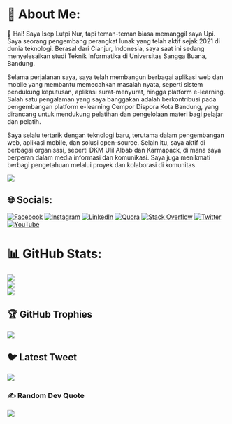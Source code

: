 # 💫 About Me:
💼 Hai! Saya Isep Lutpi Nur, tapi teman-teman biasa memanggil saya Upi. Saya seorang pengembang perangkat lunak yang telah aktif sejak 2021 di dunia teknologi. Berasal dari Cianjur, Indonesia, saya saat ini sedang menyelesaikan studi Teknik Informatika di Universitas Sangga Buana, Bandung.

Selama perjalanan saya, saya telah membangun berbagai aplikasi web dan mobile yang membantu memecahkan masalah nyata, seperti sistem pendukung keputusan, aplikasi surat-menyurat, hingga platform e-learning. Salah satu pengalaman yang saya banggakan adalah berkontribusi pada pengembangan platform e-learning Cempor Dispora Kota Bandung, yang dirancang untuk mendukung pelatihan dan pengelolaan materi bagi pelajar dan pelatih.

Saya selalu tertarik dengan teknologi baru, terutama dalam pengembangan web, aplikasi mobile, dan solusi open-source. Selain itu, saya aktif di berbagai organisasi, seperti DKM Ulil Albab dan Karmapack, di mana saya berperan dalam media informasi dan komunikasi. Saya juga menikmati berbagi pengetahuan melalui proyek dan kolaborasi di komunitas.


[![](https://visitcount.itsvg.in/api?id=upi20&label=Profile%20Views&color=12&icon=5&pretty=false)](https://visitcount.itsvg.in)

## 🌐 Socials:
[![Facebook](https://img.shields.io/badge/Facebook-%231877F2.svg?logo=Facebook&logoColor=white)](https://facebook.com/iseplutpinur7) [![Instagram](https://img.shields.io/badge/Instagram-%23E4405F.svg?logo=Instagram&logoColor=white)](https://instagram.com/iseplutpinur) [![LinkedIn](https://img.shields.io/badge/LinkedIn-%230077B5.svg?logo=linkedin&logoColor=white)](https://linkedin.com/in/iseplutpinur) [![Quora](https://img.shields.io/badge/Quora-%23B92B27.svg?logo=Quora&logoColor=white)](https://quora.com/profile/Isep-Lutpi-Nur) [![Stack Overflow](https://img.shields.io/badge/-Stackoverflow-FE7A16?logo=stack-overflow&logoColor=white)](https://stackoverflow.com/users/15784543) [![Twitter](https://img.shields.io/badge/Twitter-%231DA1F2.svg?logo=Twitter&logoColor=white)](https://twitter.com/iseplutpinur7) [![YouTube](https://img.shields.io/badge/YouTube-%23FF0000.svg?logo=YouTube&logoColor=white)]([https://youtube.com/@UCQaKkxhOoNA2Vj9Fda1NzBg](https://www.youtube.com/channel/UCQaKkxhOoNA2Vj9Fda1NzBg)) 

<!-- # 💻 Tech Stack:
![Java](https://img.shields.io/badge/java-%23ED8B00.svg?style=for-the-badge&logo=java&logoColor=white) ![JavaScript](https://img.shields.io/badge/javascript-%23323330.svg?style=for-the-badge&logo=javascript&logoColor=%23F7DF1E) ![PHP](https://img.shields.io/badge/php-%23777BB4.svg?style=for-the-badge&logo=php&logoColor=white) ![HTML5](https://img.shields.io/badge/html5-%23E34F26.svg?style=for-the-badge&logo=html5&logoColor=white) ![Heroku](https://img.shields.io/badge/heroku-%23430098.svg?style=for-the-badge&logo=heroku&logoColor=white) ![Netlify](https://img.shields.io/badge/netlify-%23000000.svg?style=for-the-badge&logo=netlify&logoColor=#00C7B7) ![Bootstrap](https://img.shields.io/badge/bootstrap-%23563D7C.svg?style=for-the-badge&logo=bootstrap&logoColor=white) ![Laravel](https://img.shields.io/badge/laravel-%23FF2D20.svg?style=for-the-badge&logo=laravel&logoColor=white) ![MySQL](https://img.shields.io/badge/mysql-%2300f.svg?style=for-the-badge&logo=mysql&logoColor=white) ![MariaDB](https://img.shields.io/badge/MariaDB-003545?style=for-the-badge&logo=mariadb&logoColor=white) -->
# 📊 GitHub Stats:
![](https://github-readme-stats.vercel.app/api?username=upi20&theme=dark&hide_border=false&include_all_commits=true&count_private=true)<br/>
![](https://github-readme-streak-stats.herokuapp.com/?user=upi20&theme=dark&hide_border=false)<br/>
![](https://github-readme-stats.vercel.app/api/top-langs/?username=upi20&theme=dark&hide_border=false&include_all_commits=true&count_private=true&layout=compact)

## 🏆 GitHub Trophies
![](https://github-profile-trophy.vercel.app/?username=upi20&theme=radical&no-frame=false&no-bg=true&margin-w=4)

## 🐦 Latest Tweet
[![](https://gtce.itsvg.in/api?username=upi207)](https://github.com/VishwaGauravIn/github-twitter-card-embed)

### ✍️ Random Dev Quote
![](https://quotes-github-readme.vercel.app/api?type=horizontal&theme=radical)
